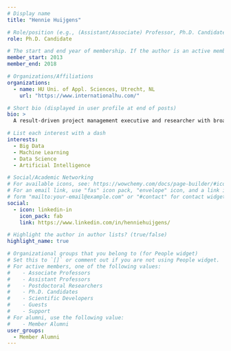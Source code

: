 ```yaml
---
# Display name
title: "Hennie Huijgens"

# Role/position (e.g., (Assistant/Associate) Professor, Ph.D. Candidate)
role: Ph.D. Candidate

# The start and end year of membership. If the author is an active member, leave member_end empty. Otherwise, fill in.
member_start: 2013
member_end: 2018

# Organizations/Affiliations
organizations:
  - name: HU Uni. of Appl. Sciences, Utrecht, NL
    url: "https://www.internationalhu.com/"

# Short bio (displayed in user profile at end of posts)
bio: >
  A result-driven project management executive and researcher with broad experience in new technology, especially in innovative academia/industry research collaborations. Recent experience with implementing artificial intelligence research labs in large (international) banking and telco companies.

# List each interest with a dash
interests:
  - Big Data
  - Machine Learning
  - Data Science
  - Artificial Intelligence

# Social/Academic Networking
# For available icons, see: https://wowchemy.com/docs/page-builder/#icons
# For an email link, use "fas" icon pack, "envelope" icon, and a link in the
# form "mailto:your-email@example.com" or "#contact" for contact widget.
social:
  - icon: linkedin-in
    icon_pack: fab
    link: https://www.linkedin.com/in/henniehuijgens/

# Highlight the author in author lists? (true/false)
highlight_name: true

# Organizational groups that you belong to (for People widget)
# Set this to `[]` or comment out if you are not using People widget.
# For active members, one of the following values: 
#    - Associate Professors
#    - Assistant Professors
#    - Postdoctoral Researchers
#    - Ph.D. Candidates
#    - Scientific Developers
#    - Guests
#    - Support
# For alumni, use the following value:
#    - Member Alumni
user_groups:
  - Member Alumni
---
```

